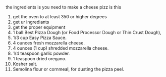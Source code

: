 the ingredients is you need to make a cheese pizz is this
1. get the oven to at least 350 or higher degrees
2. get ur ingrediants
3. get the proper equipment 
4. 1 ball Best Pizza Dough (or Food Processor Dough or Thin Crust Dough),
5. 1/3 cup Easy Pizza Sauce.
6. 4 ounces fresh mozzarella cheese.
7. 4 ounces (1 cup) shredded mozzarella cheese.
8. 1/4 teaspoon garlic powder.
9. 1 teaspoon dried oregano.
10. Kosher salt.
11. Semolina flour or cornmeal, for dusting the pizza peel.

 